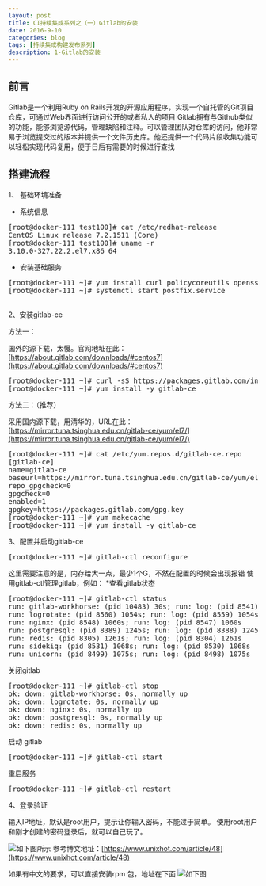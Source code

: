 ```yaml
---
layout: post
title: CI持续集成系列之（一）Gitlab的安装
date: 2016-9-10
categories: blog
tags: [持续集成构建发布系列]
description: 1-Gitlab的安装
---
```


## 前言

Gitlab是一个利用Ruby on Rails开发的开源应用程序，实现一个自托管的Git项目仓库，可通过Web界面进行访问公开的或者私人的项目 
Gitlab拥有与Github类似的功能，能够浏览源代码，管理缺陷和注释。可以管理团队对仓库的访问，他非常易于浏览提交过的版本并提供一个文件历史库。他还提供一个代码片段收集功能可以轻松实现代码复用，便于日后有需要的时候进行查找


## 搭建流程
1、 基础环境准备

- 系统信息
<pre>
[root@docker-111 test100]# cat /etc/redhat-release 
CentOS Linux release 7.2.1511 (Core) 
[root@docker-111 test100]# uname -r
3.10.0-327.22.2.el7.x86_64
</pre>

- 安装基础服务

<pre>
[root@docker-111 ~]# yum install curl policycoreutils openssh-server openssh-clients postfix -y
[root@docker-111 ~]# systemctl start postfix.service

</pre>

2、安装gitlab-ce

方法一：

国外的源下载，太慢。官网地址在此：[https://about.gitlab.com/downloads/#centos7](https://about.gitlab.com/downloads/#centos7)

<pre>
[root@docker-111 ~]# curl -sS https://packages.gitlab.com/install/repositories/gitlab/gitlab-ce/script.rpm.sh | sudo bash
[root@docker-111 ~]# yum install -y gitlab-ce
</pre>


方法二：（推荐）

采用国内源下载，用清华的，URL在此：[https://mirror.tuna.tsinghua.edu.cn/gitlab-ce/yum/el7/](https://mirror.tuna.tsinghua.edu.cn/gitlab-ce/yum/el7/)

<pre>
[root@docker-111 ~]# cat /etc/yum.repos.d/gitlab-ce.repo 
[gitlab-ce]
name=gitlab-ce
baseurl=https://mirror.tuna.tsinghua.edu.cn/gitlab-ce/yum/el7
repo_gpgcheck=0
gpgcheck=0
enabled=1
gpgkey=https://packages.gitlab.com/gpg.key
[root@docker-111 ~]# yum makecache
[root@docker-111 ~]# yum install -y gitlab-ce
</pre>

3、配置并启动gitlab-ce

<pre>
[root@docker-111 ~]# gitlab-ctl reconfigure
</pre>

这里需要注意的是，内存给大一点，最少1个G，不然在配置的时候会出现报错
使用gitlab-ctl管理gitlab，例如：
*查看gitlab状态

<pre>
[root@docker-111 ~]# gitlab-ctl status
run: gitlab-workhorse: (pid 10483) 30s; run: log: (pid 8541) 1066s
run: logrotate: (pid 8560) 1054s; run: log: (pid 8559) 1054s
run: nginx: (pid 8548) 1060s; run: log: (pid 8547) 1060s
run: postgresql: (pid 8389) 1245s; run: log: (pid 8388) 1245s
run: redis: (pid 8305) 1261s; run: log: (pid 8304) 1261s
run: sidekiq: (pid 8531) 1068s; run: log: (pid 8530) 1068s
run: unicorn: (pid 8499) 1075s; run: log: (pid 8498) 1075s
</pre>

关闭gitlab

<pre>
[root@docker-111 ~]# gitlab-ctl stop
ok: down: gitlab-workhorse: 0s, normally up
ok: down: logrotate: 0s, normally up
ok: down: nginx: 0s, normally up
ok: down: postgresql: 0s, normally up
ok: down: redis: 0s, normally up
</pre>

启动 gitlab

<pre>
[root@docker-111 ~]# gitlab-ctl start
</pre>

重启服务
<pre>
[root@docker-111 ~]# gitlab-ctl restart
</pre>

4、登录验证

输入IP地址，默认是root用户，提示让你输入密码，不能过于简单。
使用root用户和刚才创建的密码登录后，就可以自己玩了。

![如下图所示](http://ww1.sinaimg.cn/large/006eWBRhjw1f7omraoxcdj30xt0fbq7q.jpg)
参考博文地址：[https://www.unixhot.com/article/48](https://www.unixhot.com/article/48)

如果有中文的要求，可以直接安装rpm 包，地址在下面
![如下图](http://ww2.sinaimg.cn/large/006eWBRhjw1f7omrvabtaj30n609l440.jpg)